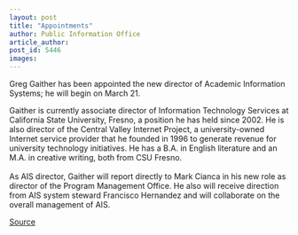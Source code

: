 ```yaml
---
layout: post
title: "Appointments"
author: Public Information Office
article_author: 
post_id: 5446
images:
---
```


<a name="content" id="content"></a>
<p>
  Greg Gaither has been appointed the new director of Academic Information Systems; he will begin on March 21.
</p>
<p>
  Gaither is currently associate director of Information Technology Services at California State University, Fresno, a position he has held since 2002. He is also director of the Central Valley Internet Project, a university-owned Internet service provider that he founded in 1996 to generate revenue for university technology initiatives. He has a B.A. in English literature and an M.A. in creative writing, both from CSU Fresno.<br>
  <br>
  As AIS director, Gaither will report directly to Mark Cianca in his new role as director of the Program Management Office. He also will receive direction from AIS system steward Francisco Hernandez and will collaborate on the overall management of AIS.
</p>
<p><a href="http://www1.ucsc.edu/currents/04-05/02-21/appointments.asp" title="Permalink to appointments">Source</a></p>
